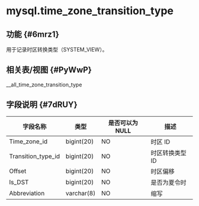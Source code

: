 mysql.time_zone_transition_type 
====================================================



功能 {#6mrz1}
-----------

用于记录时区转换类型（SYSTEM_VIEW）。

相关表/视图 {#PyWwP}
---------------

__all_time_zone_transition_type

字段说明 {#7dRUY}
-------------



|      **字段名称**      |   **类型**   | **是否可以为 NULL** |  **描述**   |
|--------------------|------------|----------------|-----------|
| Time_zone_id       | bigint(20) | NO             | 时区 ID     |
| Transition_type_id | bigint(20) | NO             | 时区转换类型 ID |
| Offset             | bigint(20) | NO             | 时区偏移      |
| Is_DST             | bigint(20) | NO             | 是否为夏令时    |
| Abbreviation       | varchar(8) | NO             | 缩写        |




